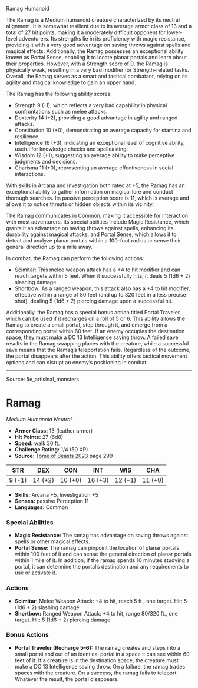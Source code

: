 <MonsterName/>Ramag</MonsterName>
<CreatureType/>Humanoid</CreatureType>

<summary>The Ramag is a Medium humanoid creature characterized by its neutral alignment. It is somewhat resilient due to its average armor class of 13 and a total of 27 hit points, making it a moderately difficult opponent for lower-level adventurers. Its strengths lie in its proficiency with magic resistance, providing it with a very good advantage on saving throws against spells and magical effects. Additionally, the Ramag possesses an exceptional ability known as Portal Sense, enabling it to locate planar portals and learn about their properties. However, with a Strength score of 9, the Ramag is physically weak, resulting in a very bad modifier for Strength-related tasks. Overall, the Ramag serves as a smart and tactical combatant, relying on its agility and magical knowledge to gain an upper hand.</summary>

<detail>

The Ramag has the following ability scores: 
- Strength 9 (-1), which reflects a very bad capability in physical confrontations such as melee attacks.
- Dexterity 14 (+2), providing a good advantage in agility and ranged attacks.
- Constitution 10 (+0), demonstrating an average capacity for stamina and resilience.
- Intelligence 16 (+3), indicating an exceptional level of cognitive ability, useful for knowledge checks and spellcasting.
- Wisdom 12 (+1), suggesting an average ability to make perceptive judgments and decisions.
- Charisma 11 (+0), representing an average effectiveness in social interactions.

With skills in Arcana and Investigation both rated at +5, the Ramag has an exceptional ability to gather information on magical lore and conduct thorough searches. Its passive perception score is 11, which is average and allows it to notice threats or hidden objects within its vicinity.

The Ramag communicates in Common, making it accessible for interaction with most adventurers. Its special abilities include Magic Resistance, which grants it an advantage on saving throws against spells, enhancing its durability against magical attacks, and Portal Sense, which allows it to detect and analyze planar portals within a 100-foot radius or sense their general direction up to a mile away.

In combat, the Ramag can perform the following actions:
- Scimitar: This melee weapon attack has a +4 to hit modifier and can reach targets within 5 feet. When it successfully hits, it deals 5 (1d6 + 2) slashing damage.
- Shortbow: As a ranged weapon, this attack also has a +4 to hit modifier, effective within a range of 80 feet (and up to 320 feet in a less precise shot), dealing 5 (1d6 + 2) piercing damage upon a successful hit.

Additionally, the Ramag has a special bonus action titled Portal Traveler, which can be used if it recharges on a roll of 5 or 6. This ability allows the Ramag to create a small portal, step through it, and emerge from a corresponding portal within 60 feet. If an enemy occupies the destination space, they must make a DC 13 Intelligence saving throw. A failed save results in the Ramag swapping places with the creature, while a successful save means that the Ramag’s teleportation fails. Regardless of the outcome, the portal disappears after the action. This ability offers tactical movement options and can disrupt an enemy’s positioning in combat.</detail>



---

Source: 5e_artisinal_monsters

# Ramag

*Medium* *Humanoid* *Neutral*

- **Armor Class:** 13 (leather armor)
- **Hit Points:** 27 (6d8)
- **Speed:** walk 30 ft.
- **Challenge Rating:** 1/4 (50 XP)
- **Source:** [Tome of Beasts 2023](https://koboldpress.com/kpstore/product/tome-of-beasts-1-2023-edition/) page 299

| STR | DEX | CON | INT | WIS | CHA |
| --- | --- | --- | --- | --- | --- |
| 9 (-1) | 14 (+2) | 10 (+0) | 16 (+3) | 12 (+1) | 11 (+0) |

- **Skills:** Arcana +5, Investigation +5
- **Senses:** passive Perception 11
- **Languages:** Common

### Special Abilities

- **Magic Resistance:** The ramag has advantage on saving throws against spells or other magical effects.
- **Portal Sense:** The ramag can pinpoint the location of planar portals within 100 feet of it and can sense the general direction of planar portals within 1 mile of it. In addition, if the ramag spends 10 minutes studying a portal, it can determine the portal’s destination and any requirements to use or activate it.

### Actions

- **Scimitar:** Melee Weapon Attack: +4 to hit, reach 5 ft., one target. Hit: 5 (1d6 + 2) slashing damage.
- **Shortbow:** Ranged Weapon Attack: +4 to hit, range 80/320 ft., one target. Hit: 5 (1d6 + 2) piercing damage.

### Bonus Actions

- **Portal Traveler (Recharge 5–6):** The ramag creates and steps into a small portal and out of an identical portal in a space it can see within 60 feet of it. If a creature is in the destination space, the creature must make a DC 13 Intelligence saving throw. On a failure, the ramag trades spaces with the creature. On a success, the ramag fails to teleport. Whatever the result, the portal disappears.


